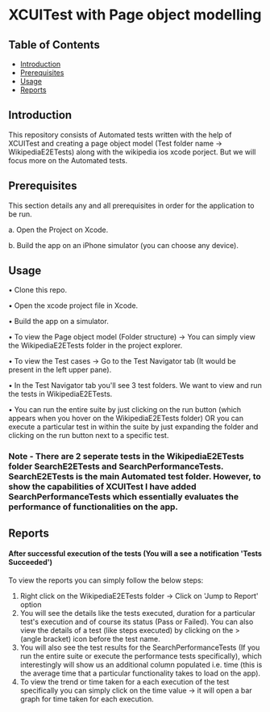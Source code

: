 # XCUITest with Page object modelling

## Table of Contents

* [Introduction](#Introduction)
* [Prerequisites](#Prerequisites)
* [Usage](#Usage)
* [Reports](#Reports)

## Introduction

This repository consists of Automated tests written with the help of XCUITest and creating a page object model (Test folder name -> WikipediaE2ETests) along with the wikipedia ios xcode porject. But we will focus more on the Automated tests.

## Prerequisites

This section details any and all prerequisites in order for the application to be run.

a. Open the Project on Xcode.

b. Build the app on an iPhone simulator (you can choose any device).


## Usage

•	Clone this repo.

•	Open the xcode project file in Xcode.

•	Build the app on a simulator.

•	To view the Page object model (Folder structure) -> You can simply view the WikipediaE2ETests folder in the project explorer.

•	To view the Test cases -> Go to the Test Navigator tab (It would be present in the left upper pane).

•	In the Test Navigator tab you'll see 3 test folders. We want to view and run the tests in WikipediaE2ETests.

• You can run the entire suite by just clicking on the run button (which appears when you hover on the WikipediaE2ETests folder) OR you can execute a particular test in within the suite by just expanding the folder and clicking on the run button next to a specific test.

### Note - There are 2 seperate tests in the WikipediaE2ETests folder SearchE2ETests and SearchPerformanceTests. SearchE2ETests is the main Automated test folder. However, to show the capabilities of XCUITest I have added SearchPerformanceTests which essentially evaluates the performance of functionalities on the app.

## Reports

#### After successful execution of the tests (You will a see a notification 'Tests Succeeded')

To view the reports you can simply follow the below steps:

1. Right click on the WikipediaE2ETests folder -> Click on 'Jump to Report' option
2. You will see the details like the tests executed, duration for a particular test's execution and of course its status (Pass or Failed). You can also view the details of a test (like steps executed) by clicking on the > (angle bracket) icon before the test name.
3. You will also see the test results for the SearchPerformanceTests (If you run the entire suite or execute the performance tests specifically), which interestingly will show us an additional column populated i.e. time (this is the average time that a particular functionality takes to load on the app).
4. To view the trend or time taken for a each execution of the test specifically you can simply click on the time value -> it will open a bar graph for time taken for each execution.
